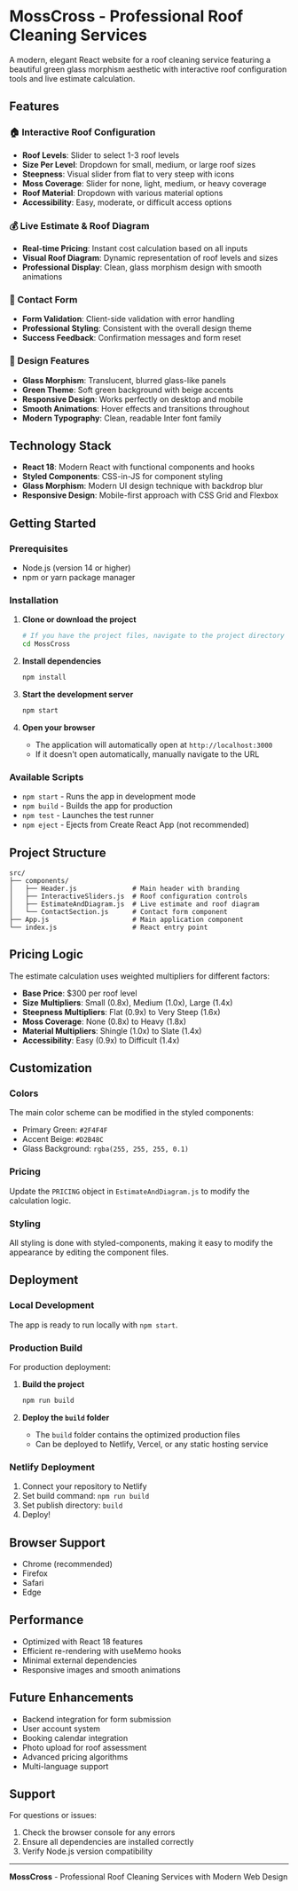# MossCross - Professional Roof Cleaning Services

A modern, elegant React website for a roof cleaning service featuring a beautiful green glass morphism aesthetic with interactive roof configuration tools and live estimate calculation.

## Features

### 🏠 Interactive Roof Configuration
- **Roof Levels**: Slider to select 1-3 roof levels
- **Size Per Level**: Dropdown for small, medium, or large roof sizes
- **Steepness**: Visual slider from flat to very steep with icons
- **Moss Coverage**: Slider for none, light, medium, or heavy coverage
- **Roof Material**: Dropdown with various material options
- **Accessibility**: Easy, moderate, or difficult access options

### 💰 Live Estimate & Roof Diagram
- **Real-time Pricing**: Instant cost calculation based on all inputs
- **Visual Roof Diagram**: Dynamic representation of roof levels and sizes
- **Professional Display**: Clean, glass morphism design with smooth animations

### 📧 Contact Form
- **Form Validation**: Client-side validation with error handling
- **Professional Styling**: Consistent with the overall design theme
- **Success Feedback**: Confirmation messages and form reset

### 🎨 Design Features
- **Glass Morphism**: Translucent, blurred glass-like panels
- **Green Theme**: Soft green background with beige accents
- **Responsive Design**: Works perfectly on desktop and mobile
- **Smooth Animations**: Hover effects and transitions throughout
- **Modern Typography**: Clean, readable Inter font family

## Technology Stack

- **React 18**: Modern React with functional components and hooks
- **Styled Components**: CSS-in-JS for component styling
- **Glass Morphism**: Modern UI design technique with backdrop blur
- **Responsive Design**: Mobile-first approach with CSS Grid and Flexbox

## Getting Started

### Prerequisites

- Node.js (version 14 or higher)
- npm or yarn package manager

### Installation

1. **Clone or download the project**
   ```bash
   # If you have the project files, navigate to the project directory
   cd MossCross
   ```

2. **Install dependencies**
   ```bash
   npm install
   ```

3. **Start the development server**
   ```bash
   npm start
   ```

4. **Open your browser**
   - The application will automatically open at `http://localhost:3000`
   - If it doesn't open automatically, manually navigate to the URL

### Available Scripts

- `npm start` - Runs the app in development mode
- `npm build` - Builds the app for production
- `npm test` - Launches the test runner
- `npm eject` - Ejects from Create React App (not recommended)

## Project Structure

```
src/
├── components/
│   ├── Header.js              # Main header with branding
│   ├── InteractiveSliders.js  # Roof configuration controls
│   ├── EstimateAndDiagram.js  # Live estimate and roof diagram
│   └── ContactSection.js      # Contact form component
├── App.js                     # Main application component
└── index.js                   # React entry point
```

## Pricing Logic

The estimate calculation uses weighted multipliers for different factors:

- **Base Price**: $300 per roof level
- **Size Multipliers**: Small (0.8x), Medium (1.0x), Large (1.4x)
- **Steepness Multipliers**: Flat (0.9x) to Very Steep (1.6x)
- **Moss Coverage**: None (0.8x) to Heavy (1.8x)
- **Material Multipliers**: Shingle (1.0x) to Slate (1.4x)
- **Accessibility**: Easy (0.9x) to Difficult (1.4x)

## Customization

### Colors
The main color scheme can be modified in the styled components:
- Primary Green: `#2F4F4F`
- Accent Beige: `#D2B48C`
- Glass Background: `rgba(255, 255, 255, 0.1)`

### Pricing
Update the `PRICING` object in `EstimateAndDiagram.js` to modify the calculation logic.

### Styling
All styling is done with styled-components, making it easy to modify the appearance by editing the component files.

## Deployment

### Local Development
The app is ready to run locally with `npm start`.

### Production Build
For production deployment:

1. **Build the project**
   ```bash
   npm run build
   ```

2. **Deploy the `build` folder**
   - The `build` folder contains the optimized production files
   - Can be deployed to Netlify, Vercel, or any static hosting service

### Netlify Deployment
1. Connect your repository to Netlify
2. Set build command: `npm run build`
3. Set publish directory: `build`
4. Deploy!

## Browser Support

- Chrome (recommended)
- Firefox
- Safari
- Edge

## Performance

- Optimized with React 18 features
- Efficient re-rendering with useMemo hooks
- Minimal external dependencies
- Responsive images and smooth animations

## Future Enhancements

- Backend integration for form submission
- User account system
- Booking calendar integration
- Photo upload for roof assessment
- Advanced pricing algorithms
- Multi-language support

## Support

For questions or issues:
1. Check the browser console for any errors
2. Ensure all dependencies are installed correctly
3. Verify Node.js version compatibility

---

**MossCross** - Professional Roof Cleaning Services with Modern Web Design

